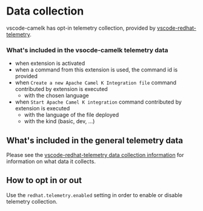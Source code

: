 # Data collection

vscode-camelk has opt-in telemetry collection, provided by [vscode-redhat-telemetry](https://github.com/redhat-developer/vscode-redhat-telemetry).

### What's included in the vsocde-camelk telemetry data

* when extension is activated
* when a command from this extension is used, the command id is provided
* when `Create a new Apache Camel K Integration file` command contributed by extension is executed
    * with the chosen language
* when `Start Apache Camel K integration` command contributed by extension is executed
    * with the language of the file deployed
    * with the kind (basic, dev, ...)

## What's included in the general telemetry data

Please see the [vscode-redhat-telemetry data collection information](https://github.com/redhat-developer/vscode-redhat-telemetry/blob/HEAD/USAGE_DATA.md) for information on what data it collects.

## How to opt in or out

Use the `redhat.telemetry.enabled` setting in order to enable or disable telemetry collection.
